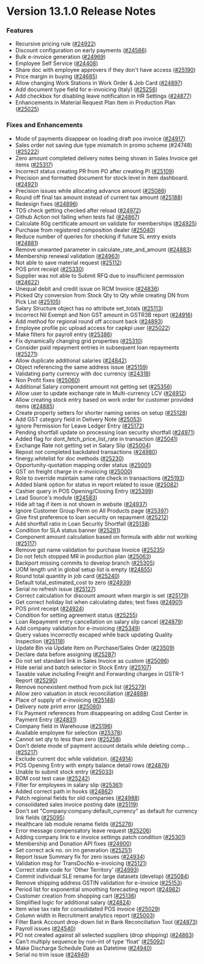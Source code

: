 # Version 13.1.0 Release Notes

### Features

- Recursive pricing rule ([#24922](https://github.com/FINERGYRS/capkpi/pull/24922))
- Discount configuration on early payments ([#24586](https://github.com/FINERGYRS/capkpi/pull/24586))
- Bulk e-invoice generation ([#24969](https://github.com/FINERGYRS/capkpi/pull/24969))
- Employee Self Service ([#24408](https://github.com/FINERGYRS/capkpi/pull/24408))
- Share doc with employee approvers if they don't have access ([#25190](https://github.com/FINERGYRS/capkpi/pull/25190))
- Price margin in buying ([#24685](https://github.com/FINERGYRS/capkpi/pull/24685))
- Allow changing Work Stations in Work Order & Job Card ([#24897](https://github.com/FINERGYRS/capkpi/pull/24897))
- Add document type field for e-invoicing (Italy) ([#25256](https://github.com/FINERGYRS/capkpi/pull/25256))
- Add checkbox for disabling leave notification in HR Settings ([#24877](https://github.com/FINERGYRS/capkpi/pull/24877))
- Enhancements in Material Request Plan Item in Production Plan ([#25025](https://github.com/FINERGYRS/capkpi/pull/25025))


### Fixes and Enhancements
- Mode of payments disappear on loading draft pos invoice ([#24917](https://github.com/FINERGYRS/capkpi/pull/24917))
- Sales order not saving due type mismatch in promo scheme (#24748) ([#25222](https://github.com/FINERGYRS/capkpi/pull/25222))
- Zero amount completed delivery notes being shown in Sales Invoice get items ([#25317](https://github.com/FINERGYRS/capkpi/pull/25317))
- Incorrect status creating PR from PO after creating PI ([#25109](https://github.com/FINERGYRS/capkpi/pull/25109))
- Precision and formatted document for stock level in item dashboard. ([#24921](https://github.com/FINERGYRS/capkpi/pull/24921))
- Precision issues while allocating advance amount ([#25086](https://github.com/FINERGYRS/capkpi/pull/25086))
- Round off final tax amount instead of current tax amount ([#25188](https://github.com/FINERGYRS/capkpi/pull/25188))
- Redesign fixes ([#24896](https://github.com/FINERGYRS/capkpi/pull/24896))
- TDS check getting checked after reload ([#24972](https://github.com/FINERGYRS/capkpi/pull/24972))
- Github Action not failing when tests fail ([#24867](https://github.com/FINERGYRS/capkpi/pull/24867))
- Calculate 80g certificate amount on validate for memberships ([#24925](https://github.com/FINERGYRS/capkpi/pull/24925))
- Purchase from registered composition dealer ([#25040](https://github.com/FINERGYRS/capkpi/pull/25040))
- Reduce number of queries for checking if future SL entry exists ([#24881](https://github.com/FINERGYRS/capkpi/pull/24881))
- Remove unwanted parameter in calculate_rate_and_amount ([#24883](https://github.com/FINERGYRS/capkpi/pull/24883))
- Membership renewal validation ([#24963](https://github.com/FINERGYRS/capkpi/pull/24963))
- Not able to save material request ([#25112](https://github.com/FINERGYRS/capkpi/pull/25112))
- POS print receipt ([#25330](https://github.com/FINERGYRS/capkpi/pull/25330))
- Supplier was not able to Submit RFQ due to insufficient permission ([#24622](https://github.com/FINERGYRS/capkpi/pull/24622))
- Unequal debit and credit issue on RCM Invoice ([#24836](https://github.com/FINERGYRS/capkpi/pull/24836))
- Picked Qty conversion from Stock Qty to Qty while creating DN from Pick List ([#25105](https://github.com/FINERGYRS/capkpi/pull/25105))
- Salary Structure object has no attribute set_totals ([#25113](https://github.com/FINERGYRS/capkpi/pull/25113))
- Incorrect Nil Exempt and Non GST amount in GSTR3B report ([#24916](https://github.com/FINERGYRS/capkpi/pull/24916))
- Add method for regional round off account back ([#24893](https://github.com/FINERGYRS/capkpi/pull/24893))
- Employee profile pic upload access for capkpi user ([#25022](https://github.com/FINERGYRS/capkpi/pull/25022))
- Make filters for payroll entry ([#25386](https://github.com/FINERGYRS/capkpi/pull/25386))
- Fix dynamically changing grid properties ([#25310](https://github.com/FINERGYRS/capkpi/pull/25310))
- Consider paid repayment entries in subsequent loan repayments ([#25271](https://github.com/FINERGYRS/capkpi/pull/25271))
- Allow duplicate additional salaries ([#24842](https://github.com/FINERGYRS/capkpi/pull/24842))
- Object referencing the same address issue ([#25159](https://github.com/FINERGYRS/capkpi/pull/25159))
- Validating party currency with doc currency ([#24318](https://github.com/FINERGYRS/capkpi/pull/24318))
- Non Profit fixes ([#25060](https://github.com/FINERGYRS/capkpi/pull/25060))
- Additional Salary component amount not getting set ([#25356](https://github.com/FINERGYRS/capkpi/pull/25356))
- Allow user to update exchange rate in Multi-currency LCV ([#24912](https://github.com/FINERGYRS/capkpi/pull/24912))
- Allow creating stock entry based on work order for customer provided items ([#24885](https://github.com/FINERGYRS/capkpi/pull/24885))
- Create property setters for shorter naming series on setup ([#25128](https://github.com/FINERGYRS/capkpi/pull/25128))
- Add GST category field in Delivery Note ([#25053](https://github.com/FINERGYRS/capkpi/pull/25053))
- Ignore Permission for Leave Ledger Entry ([#25172](https://github.com/FINERGYRS/capkpi/pull/25172))
- Pending shortfall update  on processing loan security shortfall ([#24971](https://github.com/FINERGYRS/capkpi/pull/24971))
- Added flag for dont_fetch_price_list_rate in transaction ([#25041](https://github.com/FINERGYRS/capkpi/pull/25041))
- Exchange Rate not getting set in Salary Slip ([#25004](https://github.com/FINERGYRS/capkpi/pull/25004))
- Repost not completed backdated transactions ([#24980](https://github.com/FINERGYRS/capkpi/pull/24980))
- finergy.whitelist for doc methods ([#25230](https://github.com/FINERGYRS/capkpi/pull/25230))
- Opportunity-quotation mapping order status ([#25001](https://github.com/FINERGYRS/capkpi/pull/25001))
- GST on freight charge in e-invoicing ([#25000](https://github.com/FINERGYRS/capkpi/pull/25000))
- Role to override maintain same rate check in transactions ([#25193](https://github.com/FINERGYRS/capkpi/pull/25193))
- Added blank option for status in report related to issue ([#25082](https://github.com/FINERGYRS/capkpi/pull/25082))
- Cashier query in POS Opening/Closing Entry ([#25399](https://github.com/FINERGYRS/capkpi/pull/25399))
- Lead Source's module ([#24583](https://github.com/FINERGYRS/capkpi/pull/24583))
- Hide alt tag if item is not shown in website ([#24937](https://github.com/FINERGYRS/capkpi/pull/24937))
- Ignore Customer Group Perm on All Products page ([#25397](https://github.com/FINERGYRS/capkpi/pull/25397))
- Give first preference to loan security on repayment ([#25212](https://github.com/FINERGYRS/capkpi/pull/25212))
- Add shortfall ratio in Loan Security Shortfall ([#25138](https://github.com/FINERGYRS/capkpi/pull/25138))
- Condition for SLA status banner ([#25261](https://github.com/FINERGYRS/capkpi/pull/25261))
- Component amount calculation based on formula with abbr not working ([#25117](https://github.com/FINERGYRS/capkpi/pull/25117))
- Remove gst name validation for purchase Invoice ([#25235](https://github.com/FINERGYRS/capkpi/pull/25235))
- Do not fetch stopped MR in production plan ([#25063](https://github.com/FINERGYRS/capkpi/pull/25063))
- Backport missing commits to develop branch ([#25305](https://github.com/FINERGYRS/capkpi/pull/25305))
- UOM length unit in global setup list is empty ([#24855](https://github.com/FINERGYRS/capkpi/pull/24855))
- Round total quantity in job card ([#25240](https://github.com/FINERGYRS/capkpi/pull/25240))
- Default total_estimated_cost to zero ([#24939](https://github.com/FINERGYRS/capkpi/pull/24939))
- Serial no refresh issue ([#25127](https://github.com/FINERGYRS/capkpi/pull/25127))
- Correct calculation for discount amount when margin is set ([#25179](https://github.com/FINERGYRS/capkpi/pull/25179))
- Get correct holiday list when calculating dates; test fixes ([#24901](https://github.com/FINERGYRS/capkpi/pull/24901))
- POS print receipt ([#24924](https://github.com/FINERGYRS/capkpi/pull/24924))
- Condition for setting agreement status ([#25255](https://github.com/FINERGYRS/capkpi/pull/25255))
- Loan Repayment entry cancellation on salary slip cancel ([#24879](https://github.com/FINERGYRS/capkpi/pull/24879))
- Add company validation for e-invoicing ([#25349](https://github.com/FINERGYRS/capkpi/pull/25349))
- Query values incorrectly escaped while back updating Quality Inspection ([#25118](https://github.com/FINERGYRS/capkpi/pull/25118))
- Update Bin via Update Item on Purchase/Sales Order  ([#23509](https://github.com/FINERGYRS/capkpi/pull/23509))
- Declare data before assigning ([#25287](https://github.com/FINERGYRS/capkpi/pull/25287))
- Do not set standard link in Sales Invoice as custom ([#25096](https://github.com/FINERGYRS/capkpi/pull/25096))
- Hide serial and batch selector in Stock Entry ([#25107](https://github.com/FINERGYRS/capkpi/pull/25107))
- Taxable value including Freight and Forwarding charges in GSTR-1 Report ([#25290](https://github.com/FINERGYRS/capkpi/pull/25290))
- Remove nonexistent method from pick list ([#25279](https://github.com/FINERGYRS/capkpi/pull/25279))
- Allow zero valuation in stock reconciliation ([#24888](https://github.com/FINERGYRS/capkpi/pull/24888))
- Place of supply of e-invoicing ([#25148](https://github.com/FINERGYRS/capkpi/pull/25148))
- Delivery note print error ([#25080](https://github.com/FINERGYRS/capkpi/pull/25080))
- Fix Payment references from disappearing on adding Cost Center in Payment Entry ([#24831](https://github.com/FINERGYRS/capkpi/pull/24831))
- Company field in Warehouse ([#25196](https://github.com/FINERGYRS/capkpi/pull/25196))
- Available employee for selection ([#25378](https://github.com/FINERGYRS/capkpi/pull/25378))
- Cannot set qty to less than zero ([#25258](https://github.com/FINERGYRS/capkpi/pull/25258))
- Don't delete mode of payment account details while deleting comp… ([#25217](https://github.com/FINERGYRS/capkpi/pull/25217))
- Exclude current doc while validation. ([#24914](https://github.com/FINERGYRS/capkpi/pull/24914))
- POS Opening Entry with empty balance detail rows ([#24876](https://github.com/FINERGYRS/capkpi/pull/24876))
- Unable to submit stock entry ([#25033](https://github.com/FINERGYRS/capkpi/pull/25033))
- BOM cost test case ([#25242](https://github.com/FINERGYRS/capkpi/pull/25242))
- Filter for employees in salary slip ([#25361](https://github.com/FINERGYRS/capkpi/pull/25361))
- Added correct path in hooks ([#24862](https://github.com/FINERGYRS/capkpi/pull/24862))
- Patch regional fields for old companies ([#24988](https://github.com/FINERGYRS/capkpi/pull/24988))
- consolidated sales invoice posting date ([#25119](https://github.com/FINERGYRS/capkpi/pull/25119))
- Don't set "Company:company:default_currency" as default for currency link fields ([#25095](https://github.com/FINERGYRS/capkpi/pull/25095))
- Healthcare lab module rename fields ([#25276](https://github.com/FINERGYRS/capkpi/pull/25276))
- Error message compensatory leave request ([#25206](https://github.com/FINERGYRS/capkpi/pull/25206))
- Adding company link to e invoice settings patch condition ([#25301](https://github.com/FINERGYRS/capkpi/pull/25301))
- Membership and Donation API fixes ([#24900](https://github.com/FINERGYRS/capkpi/pull/24900))
- Set correct ack no. on irn generation ([#25251](https://github.com/FINERGYRS/capkpi/pull/25251))
- Report Issue Summary fix for zero issues ([#24934](https://github.com/FINERGYRS/capkpi/pull/24934))
- Validation msg for TransDocNo e-invoicing ([#25121](https://github.com/FINERGYRS/capkpi/pull/25121))
- Correct state code for 'Other Territory' ([#24993](https://github.com/FINERGYRS/capkpi/pull/24993))
- Commit individual SLE rename for large datasets (develop) ([#25084](https://github.com/FINERGYRS/capkpi/pull/25084))
- Remove shipping address GSTIN validation for e-invoice ([#25153](https://github.com/FINERGYRS/capkpi/pull/25153))
- Period list for exponential smoothing forecasting report ([#24982](https://github.com/FINERGYRS/capkpi/pull/24982))
- Customer creation from shopping cart ([#25136](https://github.com/FINERGYRS/capkpi/pull/25136))
- Simplified logic for additional salary ([#24824](https://github.com/FINERGYRS/capkpi/pull/24824))
- Item wise tax rate for consolidated POS invoice ([#25029](https://github.com/FINERGYRS/capkpi/pull/25029))
- Column width in Recruitment analytics report ([#25003](https://github.com/FINERGYRS/capkpi/pull/25003))
- Filter Bank Account drop-down list in Bank Reconciliation Tool ([#24873](https://github.com/FINERGYRS/capkpi/pull/24873))
- Payroll issues ([#24540](https://github.com/FINERGYRS/capkpi/pull/24540))
- PO not created against all selected suppliers (drop shipping) ([#24863](https://github.com/FINERGYRS/capkpi/pull/24863))
- Can't multiply sequence by non-int of type 'float' ([#25092](https://github.com/FINERGYRS/capkpi/pull/25092))
- Make Discharge Schedule Date as Datetime ([#24940](https://github.com/FINERGYRS/capkpi/pull/24940))
- Serial no trim issue ([#24949](https://github.com/FINERGYRS/capkpi/pull/24949))
